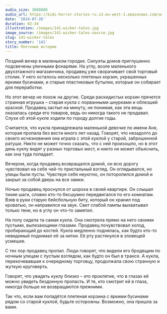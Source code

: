 ```yaml
---
audio_size: 3088800
audio_url: https://kids-horror-stories-ru.s3.eu-west-1.amazonaws.com/audio/141-wicker-tales.mp3
date: '2024-07-26'
duration: 02:34
illustration: /images/141-wicker-tales.jpg
image_source: /images/141-wicker-tales-source.jpg
slug: 141-wicker-tales
story_number: '141'
title: Плетеные истории
---
```


Поздний вечер в маленьком городке. Силуэты домов приглушенно подсвечены уличными фонарями. На углу, возле маленького двухэтажного магазинчика, продавец уже сворачивает свой торговый столик. У него осталось несколько плетеных корзин, украшенных яркими бусинами, и старые пластиковые бутылки, которые он собирает для переработки.

Но этот вечер не похож на другие. Среди раскидистых корзин прячется странная игрушка – старая кукла с порванными шнурками и облезшей краской. Продавец застыл на минуту, не понимая, как эта вещь оказалась среди его товаров, ведь он никогда такого не продавал. Слухи об этой кукле ходили по городу долгие годы.

Считается, что кукла принадлежала маленькой девочке по имени Аня, которая пропала без вести много лет назад. Говорят, что незадолго до своего исчезновения она играла с этой куклой у старой, заброшенной ратуши. Никто не может точно сказать, что с ней произошло, но в этот день куклу видят у разных торговых мест, и никто не может объяснить, как она туда попадает.

Вечером, когда продавец возвращался домой, он всю дорогу чувствовал на себе чей-то пристальный взгляд. Он оглядывался, но улицы были пусты. Чувствуя себя неуютно, он поторопился домой и закрыл за собой дверь на все замки.

Ночью продавец проснулся от шороха в своей квартире. Он слышал тихие шаги, словно кто-то бесшумно передвигался по его комнатам. Взяв в руки старую бейсбольную биту, который он хранил под кроватью, он направился на звук. Свет слабой лампы выхватывал только тени, но в углу он что-то заметил.

На полу сидела та самая кукла. Она смотрела прямо на него своими пустыми, вылезающими глазами. Продавец почувствовал холод, пробирающий до костей. Кукла медленно поднялась, как будто кто-то невидимый поднимал её за нитки. Её рту растянулся в зловещей усмешке.

С тех пор продавец пропал. Люди говорят, что видели его бродящим по ночным улицам с пустым взглядом, как будто он был в трансе. А кукла, перекочевавшая к очередному торговцу, продолжала свою странную и жуткую круговерть.

Говорят, что увидеть куклу близко – это проклятие, что в глазах её можно увидеть бездонную пропасть. И те, кто смотрит ей в глаза, никогда больше не возвращаются прежними. 

Так что, если вам попадётся плетеная корзина с яркими бусинами рядом со старой куклой, будьте осторожны. Возможно, она пришла за вами.